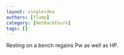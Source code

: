 ```yaml
---
layout: singleidea
authors: [flump]
category: [NetHackFourk]
tags: []
---
```

Resting on a bench regains Pw as well as HP.
